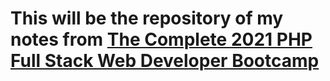 # This will be the repository of my notes from [The Complete 2021 PHP Full Stack Web Developer Bootcamp][php-full-stack-course]





[php-full-stack-course]: https://www.udemy.com/course/the-complete-php-full-stack-web-developer-bootcamp/